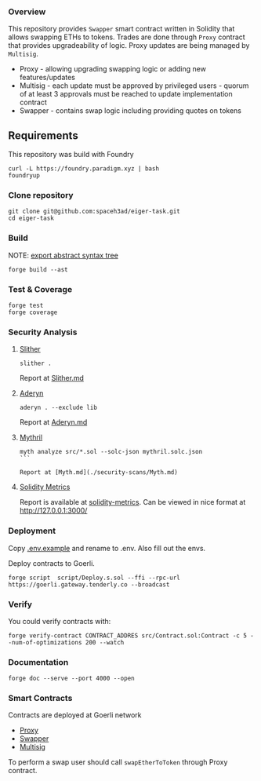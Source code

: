 ### Overview

This repository provides `Swapper` smart contract written in Solidity that allows swapping ETHs to tokens. Trades are done through `Proxy` contract that provides upgradeability of logic. Proxy updates are being managed by `Multisig`.

- Proxy - allowing upgrading swapping logic or adding new features/updates
- Multisig - each update must be approved by privileged users - quorum of at least 3 approvals must be reached to update implementation contract
- Swapper - contains swap logic including providing quotes on tokens

## Requirements

This repository was build with Foundry

```
curl -L https://foundry.paradigm.xyz | bash
foundryup
```

### Clone repository

```
git clone git@github.com:spaceh3ad/eiger-task.git
cd eiger-task
```

### Build

NOTE: [export abstract syntax tree](https://github.com/Cyfrin/aderyn/issues/191#issuecomment-1972631873)

```shell
forge build --ast
```

### Test & Coverage

```shell
forge test
forge coverage
```

### Security Analysis

1. [Slither](https://github.com/crytic/slither)

   ```shell
   slither .
   ```

   Report at [Slither.md](./security-scans/Slither.md)

2. [Aderyn](https://github.com/Cyfrin/aderyn)

   ```shell
   aderyn . --exclude lib
   ```

   Report at [Aderyn.md](./security-scans/Aderyn.md)

3. [Mythril](https://github.com/Consensys/mythril)

   ````shell
   myth analyze src/*.sol --solc-json mythril.solc.json
   ```

   Report at [Myth.md](./security-scans/Myth.md)

   ````

4. [Solidity Metrics](https://github.com/Consensys/solidity-metrics)

   Report is available at [solidity-metrics](./security-scans/solidity-metrics.html). Can be viewed in nice format at http://127.0.0.1:3000/

### Deployment

Copy [.env.example](./.env.example) and rename to .env. Also fill out the envs.

Deploy contracts to Goerli.

```code
forge script  script/Deploy.s.sol --ffi --rpc-url https://goerli.gateway.tenderly.co --broadcast
```

### Verify

You could verify contracts with:

```code
forge verify-contract CONTRACT_ADDRES src/Contract.sol:Contract -c 5 --num-of-optimizations 200 --watch
```

### Documentation

```code
forge doc --serve --port 4000 --open
```

### Smart Contracts

Contracts are deployed at Goerli network

- [Proxy](https://goerli.etherscan.io/address/0xe2a4feb6c839379e0de011777f0e6e5584b42c1d)
- [Swapper](https://goerli.etherscan.io/address/0x4d45a9328ce65deaa6bef2a20a5943fe844ede23)
- [Multisig](https://goerli.etherscan.io/address/0x76043b95600034e039f20e181a2da265d198cc0f)

To perform a swap user should call `swapEtherToToken` through Proxy contract.
